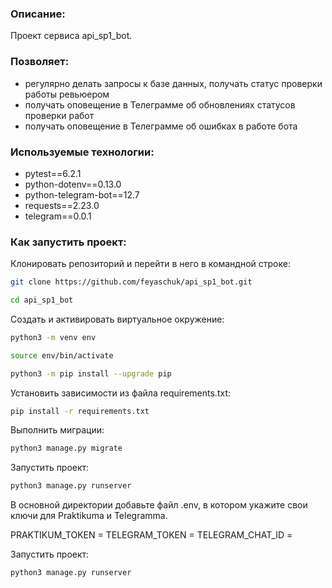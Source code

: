 ### Описание:
Проект сервиса api_sp1_bot.

### Позволяет:
* регулярно делать запросы к базе данных, получать статус проверки работы ревьюером
* получать оповещение в Телеграмме об обновлениях статусов проверки работ
* получать оповещение в Телеграмме об ошибках в работе бота

### Используемые технологии:
* pytest==6.2.1
* python-dotenv==0.13.0
* python-telegram-bot==12.7
* requests==2.23.0
* telegram==0.0.1

### Как запустить проект:
Клонировать репозиторий и перейти в него в командной строке:
```bash
git clone https://github.com/feyaschuk/api_sp1_bot.git
```
```bash
cd api_sp1_bot
```
Cоздать и активировать виртуальное окружение:
```bash
python3 -m venv env
```
```bash
source env/bin/activate
```
```bash
python3 -m pip install --upgrade pip
```
Установить зависимости из файла requirements.txt:
```bash
pip install -r requirements.txt
```
Выполнить миграции:
```bash
python3 manage.py migrate
```
Запустить проект:
```bash
python3 manage.py runserver
```
В основной директории добавьте файл .env, в котором укажите свои ключи для Praktikuma и Telegramma.

PRAKTIKUM_TOKEN = 
TELEGRAM_TOKEN = 
TELEGRAM_CHAT_ID =

Запустить проект:
```bash
python3 manage.py runserver
```
